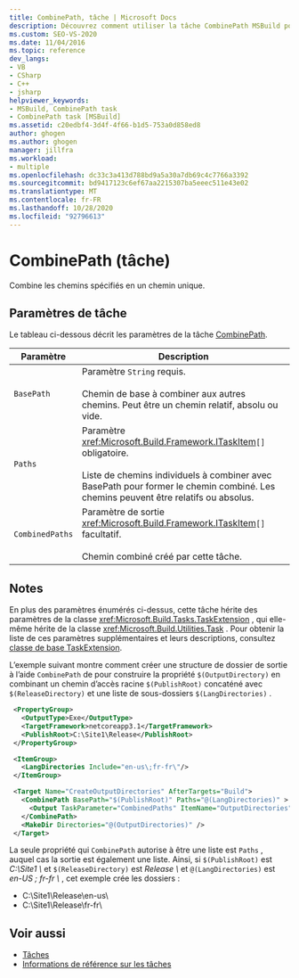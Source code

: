 ```yaml
---
title: CombinePath, tâche | Microsoft Docs
description: Découvrez comment utiliser la tâche CombinePath MSBuild pour combiner les chemins d’accès spécifiés en un seul chemin d’accès.
ms.custom: SEO-VS-2020
ms.date: 11/04/2016
ms.topic: reference
dev_langs:
- VB
- CSharp
- C++
- jsharp
helpviewer_keywords:
- MSBuild, CombinePath task
- CombinePath task [MSBuild]
ms.assetid: c20edbf4-3d4f-4f66-b1d5-753a0d858ed8
author: ghogen
ms.author: ghogen
manager: jillfra
ms.workload:
- multiple
ms.openlocfilehash: dc33c3a413d788bd9a5a30a7db69c4c7766a3392
ms.sourcegitcommit: bd9417123c6ef67aa2215307ba5eeec511e43e02
ms.translationtype: MT
ms.contentlocale: fr-FR
ms.lasthandoff: 10/28/2020
ms.locfileid: "92796613"
---
```

# <a name="combinepath-task"></a>CombinePath (tâche)

Combine les chemins spécifiés en un chemin unique.
## <a name="task-parameters"></a>Paramètres de tâche

 Le tableau ci-dessous décrit les paramètres de la tâche [CombinePath](../msbuild/combinepath-task.md).


|Paramètre|Description|
|---------------|-----------------|
|`BasePath`|Paramètre `String` requis.<br /><br /> Chemin de base à combiner aux autres chemins. Peut être un chemin relatif, absolu ou vide.|
|`Paths`|Paramètre <xref:Microsoft.Build.Framework.ITaskItem>`[]` obligatoire.<br /><br /> Liste de chemins individuels à combiner avec BasePath pour former le chemin combiné. Les chemins peuvent être relatifs ou absolus.|
|`CombinedPaths`|Paramètre de sortie <xref:Microsoft.Build.Framework.ITaskItem>`[]` facultatif.<br /><br /> Chemin combiné créé par cette tâche.|

## <a name="remarks"></a>Notes

 En plus des paramètres énumérés ci-dessus, cette tâche hérite des paramètres de la classe <xref:Microsoft.Build.Tasks.TaskExtension> , qui elle-même hérite de la classe <xref:Microsoft.Build.Utilities.Task> . Pour obtenir la liste de ces paramètres supplémentaires et leurs descriptions, consultez [classe de base TaskExtension](../msbuild/taskextension-base-class.md).

 L’exemple suivant montre comment créer une structure de dossier de sortie à l’aide `CombinePath` de pour construire la propriété `$(OutputDirectory)` en combinant un chemin d’accès racine `$(PublishRoot)` concaténé avec `$(ReleaseDirectory)` et une liste de sous-dossiers `$(LangDirectories)` .

 ```xml
  <PropertyGroup>
    <OutputType>Exe</OutputType>
    <TargetFramework>netcoreapp3.1</TargetFramework>
    <PublishRoot>C:\Site1\Release</PublishRoot>
  </PropertyGroup>

  <ItemGroup>
    <LangDirectories Include="en-us\;fr-fr\"/>
  </ItemGroup>

  <Target Name="CreateOutputDirectories" AfterTargets="Build">
    <CombinePath BasePath="$(PublishRoot)" Paths="@(LangDirectories)" >
      <Output TaskParameter="CombinedPaths" ItemName="OutputDirectories"/>
    </CombinePath>
    <MakeDir Directories="@(OutputDirectories)" />
  </Target>
```

La seule propriété qui `CombinePath` autorise à être une liste est `Paths` , auquel cas la sortie est également une liste. Ainsi, si `$(PublishRoot)` est *C:\Site1 \\* et `$(ReleaseDirectory)` est *Release \\* et `@(LangDirectories)` est *en-US \; fr-fr \\* , cet exemple crée les dossiers :

- C:\Site1\Release\en-us\
- C:\Site1\Release\fr-fr\

## <a name="see-also"></a>Voir aussi

- [Tâches](../msbuild/msbuild-tasks.md)
- [Informations de référence sur les tâches](../msbuild/msbuild-task-reference.md)
